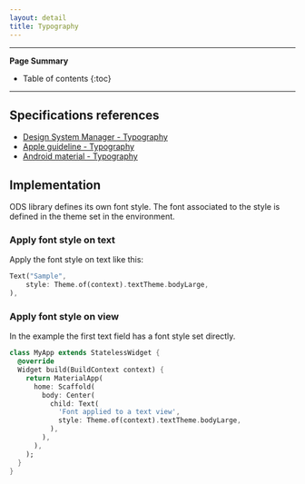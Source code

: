 ```yaml
---
layout: detail
title: Typography
---
```

---

**Page Summary**

* Table of contents
{:toc}
  
---

## Specifications references

- [Design System Manager - Typography]()
- [Apple guideline - Typography](https://developer.apple.com/design/human-interface-guidelines/foundations/typography/)
- [Android material - Typography](https://m3.material.io/styles/typography/overview)

## Implementation 

ODS library defines its own font style. The font associated to the style is defined in the theme set in the environment.

### Apply font style on text

Apply the font style on text like this:

``` dart
Text("Sample",
	style: Theme.of(context).textTheme.bodyLarge,
),
```

### Apply font style on view

In the example the first text field has a font style set directly.
    
``` dart
class MyApp extends StatelessWidget {
  @override
  Widget build(BuildContext context) {
    return MaterialApp(
      home: Scaffold(
        body: Center(
          child: Text(
            'Font applied to a text view',
            style: Theme.of(context).textTheme.bodyLarge,
          ),
        ),
      ),
    );
  }
}
```

